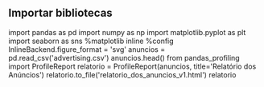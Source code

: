 ## Importar bibliotecas
import pandas as pd
import numpy as np
import matplotlib.pyplot as plt
import seaborn as sns
%matplotlib inline
%config InlineBackend.figure_format = 'svg'
anuncios = pd.read_csv('advertising.csv')
anuncios.head()
from pandas_profiling import ProfileReport
relatorio = ProfileReport(anuncios, title='Relatório dos Anúncios')
relatorio.to_file('relatorio_dos_anuncios_v1.html')
relatorio
